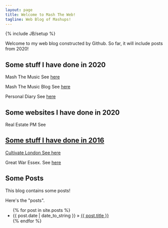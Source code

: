 ```yaml
---
layout: page
title: Welcome to Mash The Web!
tagline: Web Blog of Mashups!
---
```

{% include JB/setup %}

Welcome to my web blog constructed by Github. So far, it will include posts from 2020!

## Some stuff I have done in 2020

<p>
Mash The Music See <a href="http://mashthemusic.github.io/">here</a>
</p>

<p>
Mash The Music Blog See <a href="http://mashtheweb.wordpress.com/">here</a>
</p>

<p>
Personal Diary See <a href="http://fametheweb.wordpress.com/">here</a>
</p>

## Some websites I have done in 2020

<p>
  Real Estate PM See <a href="htpp://www.realestatepm.net"><here</a>
</p>

## Some stuff I have done in 2016

<p>
Cultivate London See <a href="http://cultivatelondongfn.tumblr.com">here</a> 
</p>
<p>
Great War Essex. See <a href="http://mashtheweb.github.io/greatwaressex.html">here</a>
</p>

## Some Posts

This blog contains some posts!

Here's the "posts".

<ul class="posts">
  {% for post in site.posts %}
    <li><span>{{ post.date | date_to_string }}</span> &raquo; <a href="{{ BASE_PATH }}{{ post.url }}">{{ post.title }}</a></li>
  {% endfor %}
</ul>


